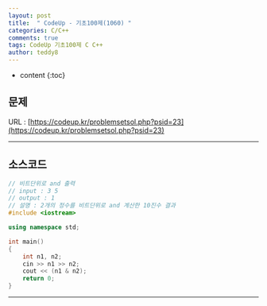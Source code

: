 ```yaml
---
layout: post   
title:  " CodeUp - 기초100제(1060) "
categories: C/C++
comments: true
tags: CodeUp 기초100제 C C++
author: teddy8  
---
```

* content
{:toc}

## 문제
URL : [https://codeup.kr/problemsetsol.php?psid=23](https://codeup.kr/problemsetsol.php?psid=23)

---

## 소스코드
``` cpp
// 비트단위로 and 출력
// input : 3 5
// output : 1
// 설명 : 2개의 정수를 비트단위로 and 계산한 10진수 결과
#include <iostream>

using namespace std;

int main()
{
	int n1, n2;
	cin >> n1 >> n2;
	cout << (n1 & n2);
	return 0;
}
```

---
